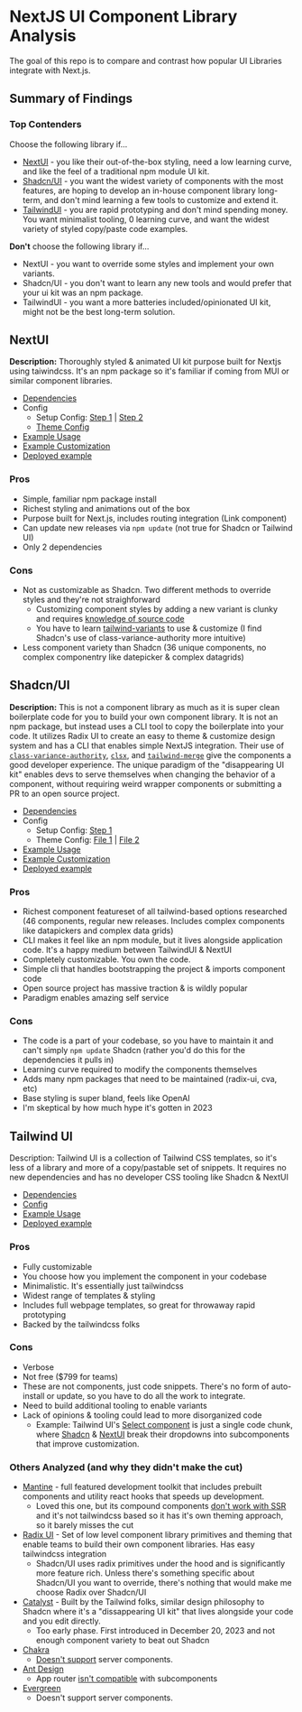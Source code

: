 # NextJS UI Component Library Analysis

The goal of this repo is to compare and contrast how popular UI Libraries integrate with Next.js.

## Summary of Findings

### Top Contenders

Choose the following library if...

- [NextUI](https://nextui.org/) - you like their out-of-the-box styling, need a low learning curve, and like the feel of a traditional npm module UI kit.
- [Shadcn/UI](https://ui.shadcn.com/) - you want the widest variety of components with the most features, are hoping to develop an in-house component library long-term, and don't mind learning a few tools to customize and extend it.
- [TailwindUI](https://tailwindui.com/) - you are rapid prototyping and don't mind spending money. You want minimalist tooling, 0 learning curve, and want the widest variety of styled copy/paste code examples.

**Don't** choose the following library if...

- NextUI - you want to override some styles and implement your own variants.
- Shadcn/UI - you don't want to learn any new tools and would prefer that your ui kit was an npm package.
- TailwindUI - you want a more batteries included/opinionated UI kit, might not be the best long-term solution.

## NextUI

**Description:** Thoroughly styled & animated UI kit purpose built for Nextjs using taiwindcss. It's an npm package so it's familiar if coming from MUI or similar component libraries.

- [Dependencies](https://github.com/djrobinson/nextjs-ui-kits/blob/master/next-ui/package.json)
- Config
  - Setup Config: [Step 1](https://github.com/djrobinson/nextjs-ui-kits/blob/master/next-ui/app/providers.tsx) | [Step 2](https://github.com/djrobinson/nextjs-ui-kits/blob/master/next-ui/app/layout.tsx)
  - [Theme Config](https://github.com/djrobinson/nextjs-ui-kits/blob/master/next-ui/tailwind.config.ts)
- [Example Usage](https://github.com/djrobinson/nextjs-ui-kits/blob/master/next-ui/components/CardDemo.tsx)
- [Example Customization](https://github.com/djrobinson/nextjs-ui-kits/commit/623cdce1a4b0649bb7404eca4ff832f1b8dd3ca5)
- [Deployed example](https://master.d1zya8gou55sil.amplifyapp.com/)


### Pros

- Simple, familiar npm package install
- Richest styling and animations out of the box
- Purpose built for Next.js, includes routing integration (Link component)
- Can update new releases via `npm update` (not true for Shadcn or Tailwind UI)
- Only 2 dependencies

### Cons

- Not as customizable as Shadcn. Two different methods to override styles and they're not straighforward
  - Customizing component styles by adding a new variant is clunky and requires [knowledge of source code](https://nextui.org/docs/customization/custom-variants#extend-the-original-component-variants)
  - You have to learn [tailwind-variants](https://www.tailwind-variants.org/) to use & customize (I find Shadcn's use of class-variance-authority more intuitive)
- Less component variety than Shadcn (36 unique components, no complex componentry like datepicker & complex datagrids)

## Shadcn/UI

**Description:** This is not a component library as much as it is super clean boilerplate code for you to build your own component library. It is not an npm package, but instead uses a CLI tool to copy the boilerplate into your code. It utilizes Radix UI to create an easy to theme & customize design system and has a CLI that enables simple NextJS integration. Their use of [`class-variance-authority`](https://cva.style/docs), [`clsx`](https://github.com/lukeed/clsx), and [`tailwind-merge`](https://github.com/dcastil/tailwind-merge) give the components a good developer experience. The unique paradigm of the "disappearing UI kit" enables devs to serve themselves when changing the behavior of a component, without requiring weird wrapper components or submitting a PR to an open source project.


- [Dependencies](https://github.com/djrobinson/nextjs-ui-kits/blob/master/shadcn-ui/package.json)
- Config
  - Setup Config: [Step 1](https://github.com/djrobinson/nextjs-ui-kits/blob/master/shadcn-ui/components.json)
  - Theme Config: [File 1](https://github.com/djrobinson/nextjs-ui-kits/blob/master/shadcn-ui/tailwind.config.ts) | [File 2](https://github.com/djrobinson/nextjs-ui-kits/blob/master/shadcn-ui/app/globals.css)
- [Example Usage](https://github.com/djrobinson/nextjs-ui-kits/blob/master/shadcn-ui/components/CardDemo.tsx)
- [Example Customization](https://github.com/djrobinson/nextjs-ui-kits/commit/ce2105bfa0d709fed2afbf44ac70313a5d4f3d9e#diff-8d9fa6b59deadb28cfd2fbd8a6cdbb78abfa74983a28588e722b4827980030e7R41)
- [Deployed example](https://master.d2b9vgyx8o1py9.amplifyapp.com/)

### Pros

- Richest component featureset of all tailwind-based options researched (46 components, regular new releases. Includes complex components like datapickers and complex data grids)
- CLI makes it feel like an npm module, but it lives alongside application code. It's a happy medium between TailwindUI & NextUI
- Completely customizable. You own the code.
- Simple cli that handles bootstrapping the project & imports component code
- Open source project has massive traction & is wildly popular
- Paradigm enables amazing self service

### Cons

- The code is a part of your codebase, so you have to maintain it and can't simply `npm update` Shadcn (rather you'd do this for the dependencies it pulls in)
- Learning curve required to modify the components themselves
- Adds many npm packages that need to be maintained (radix-ui, cva, etc)
- Base styling is super bland, feels like OpenAI
- I'm skeptical by how much hype it's gotten in 2023


## Tailwind UI

Description: Tailwind UI is a collection of Tailwind CSS templates, so it's less of a library and more of a copy/pastable set of snippets. It requires no new dependencies and has no developer CSS tooling like Shadcn & NextUI

- [Dependencies](https://github.com/djrobinson/nextjs-ui-kits/blob/master/tailwind-ui/package.json)
- [Config](https://github.com/djrobinson/nextjs-ui-kits/blob/master/tailwind-ui/tailwind.config.ts)
- [Example Usage](https://github.com/djrobinson/nextjs-ui-kits/blob/master/tailwind-ui/components/CardDemo.tsx)
- [Deployed example](https://master.d3uml7hxpc1zux.amplifyapp.com/)

### Pros

- Fully customizable
- You choose how you implement the component in your codebase
- Minimalistic. It's essentially just tailwindcss
- Widest range of templates & styling
- Includes full webpage templates, so great for throwaway rapid prototyping
- Backed by the tailwindcss folks

### Cons

- Verbose
- Not free ($799 for teams)
- These are not components, just code snippets. There's no form of auto-install or update, so you have to do all the work to integrate.
- Need to build additional tooling to enable variants
- Lack of opinions & tooling could lead to more disorganized code
  - Example: Tailwind UI's [Select component](https://tailwindui.com/components/application-ui/forms/select-menus) is just a single code chunk, where [Shadcn](https://ui.shadcn.com/docs/components/dropdown-menu) & [NextUI](https://nextui.org/docs/components/dropdown) break their dropdowns into subcomponents that improve customization.


### Others Analyzed (and why they didn't make the cut)

- [Mantine](https://mantine.dev/) - full featured development toolkit that includes prebuilt components and utility react hooks that speeds up development.
  - Loved this one, but its compound components [don't work with SSR](https://mantine.dev/guides/next/#compound-components-in-server-components) and it's not tailwindcss based so it has it's own theming approach, so it barely misses the cut
- [Radix UI](https://www.radix-ui.com/) - Set of low level component library primitives and theming that enable teams to build their own component libraries. Has easy tailwindcss integration
  - Shadcn/UI uses radix primitives under the hood and is significantly more feature rich. Unless there's something specific about Shadcn/UI you want to override, there's nothing that would make me choose Radix over Shadcn/UI 
- [Catalyst](https://tailwindcss.com/blog/introducing-catalyst) - Built by the Tailwind folks, similar design philosophy to Shadcn where it's a "dissappearing UI kit" that lives alongside your code and you edit directly.
  - Too early phase. First introduced in December 20, 2023 and not enough component variety to beat out Shadcn
- [Chakra](https://github.com/chakra-ui/chakra-ui/issues/7649#issuecomment-1571777824)
  - [Doesn't support](https://chakra-ui.com/getting-started/nextjs-app-guide#setup-provider) server components.
- [Ant Design](https://ant.design/)
  - App router [isn't compatible](https://ant.design/docs/react/use-with-next) with subcomponents
- [Evergreen](https://evergreen.segment.com/)
  - Doesn't support server components.
  